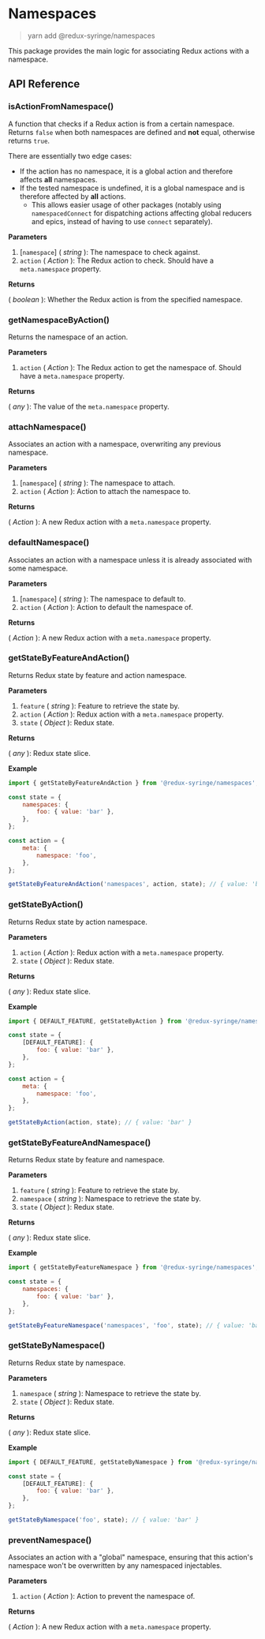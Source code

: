 # Namespaces

> yarn add @redux-syringe/namespaces

This package provides the main logic for associating Redux actions with a namespace.

## API Reference

### isActionFromNamespace()

A function that checks if a Redux action is from a certain namespace. Returns `false` when both namespaces are defined and **not** equal, otherwise returns `true`.

There are essentially two edge cases:

- If the action has no namespace, it is a global action and therefore affects **all** namespaces.
- If the tested namespace is undefined, it is a global namespace and is therefore affected by **all** actions.
  - This allows easier usage of other packages (notably using `namespacedConnect` for dispatching actions affecting global reducers and epics, instead of having to use `connect` separately).

**Parameters**

1. [`namespace`] \( _string_ ): The namespace to check against.
2. `action` ( _Action_ ): The Redux action to check. Should have a `meta.namespace` property.

**Returns**

( _boolean_ ): Whether the Redux action is from the specified namespace.

### getNamespaceByAction()

Returns the namespace of an action.

**Parameters**

1. `action` ( _Action_ ): The Redux action to get the namespace of. Should have a `meta.namespace` property.

**Returns**

( _any_ ): The value of the `meta.namespace` property.

### attachNamespace()

Associates an action with a namespace, overwriting any previous namespace.

**Parameters**

1. [`namespace`] \( _string_ ): The namespace to attach.
2. `action` ( _Action_ ): Action to attach the namespace to.

**Returns**

( _Action_ ): A new Redux action with a `meta.namespace` property.

### defaultNamespace()

Associates an action with a namespace unless it is already associated with some namespace.

**Parameters**

1. [`namespace`] \( _string_ ): The namespace to default to.
2. `action` ( _Action_ ): Action to default the namespace of.

**Returns**

( _Action_ ): A new Redux action with a `meta.namespace` property.

### getStateByFeatureAndAction()

Returns Redux state by feature and action namespace.

**Parameters**

1. `feature` ( _string_ ): Feature to retrieve the state by.
2. `action` ( _Action_ ): Redux action with a `meta.namespace` property.
3. `state` ( _Object_ ): Redux state.

**Returns**

( _any_ ): Redux state slice.

**Example**

```js
import { getStateByFeatureAndAction } from '@redux-syringe/namespaces';

const state = {
	namespaces: {
		foo: { value: 'bar' },
	},
};

const action = {
	meta: {
		namespace: 'foo',
	},
};

getStateByFeatureAndAction('namespaces', action, state); // { value: 'bar' }
```

### getStateByAction()

Returns Redux state by action namespace.

**Parameters**

1. `action` ( _Action_ ): Redux action with a `meta.namespace` property.
2. `state` ( _Object_ ): Redux state.

**Returns**

( _any_ ): Redux state slice.

**Example**

```js
import { DEFAULT_FEATURE, getStateByAction } from '@redux-syringe/namespaces';

const state = {
	[DEFAULT_FEATURE]: {
		foo: { value: 'bar' },
	},
};

const action = {
	meta: {
		namespace: 'foo',
	},
};

getStateByAction(action, state); // { value: 'bar' }
```

### getStateByFeatureAndNamespace()

Returns Redux state by feature and namespace.

**Parameters**

1. `feature` ( _string_ ): Feature to retrieve the state by.
2. `namespace` ( _string_ ): Namespace to retrieve the state by.
3. `state` ( _Object_ ): Redux state.

**Returns**

( _any_ ): Redux state slice.

**Example**

```js
import { getStateByFeatureNamespace } from '@redux-syringe/namespaces';

const state = {
	namespaces: {
		foo: { value: 'bar' },
	},
};

getStateByFeatureNamespace('namespaces', 'foo', state); // { value: 'bar' }
```

### getStateByNamespace()

Returns Redux state by namespace.

**Parameters**

1. `namespace` ( _string_ ): Namespace to retrieve the state by.
2. `state` ( _Object_ ): Redux state.

**Returns**

( _any_ ): Redux state slice.

**Example**

```js
import { DEFAULT_FEATURE, getStateByNamespace } from '@redux-syringe/namespaces';

const state = {
	[DEFAULT_FEATURE]: {
		foo: { value: 'bar' },
	},
};

getStateByNamespace('foo', state); // { value: 'bar' }
```

### preventNamespace()

Associates an action with a "global" namespace, ensuring that this action's namespace won't be overwritten by any namespaced injectables.

**Parameters**

1. `action` ( _Action_ ): Action to prevent the namespace of.

**Returns**

( _Action_ ): A new Redux action with a `meta.namespace` property.
